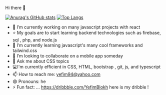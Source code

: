  Hi there 👋

[![Anurag's GitHub stats](https://github-readme-stats.vercel.app/api?username=yefim94)](https://github.com/anuraghazra/github-readme-stats)
[![Top Langs](https://github-readme-stats.vercel.app/api/top-langs/?username=yefim94&langs_count=8)](https://github.com/anuraghazra/github-readme-stats)



- 🔭 I’m currently working on many javascript projects with react
- ⭐️ My goals are to start learning backend technologies such as firebase, sql , php, and node.js
- 🌱 I’m currently learning javascript's many cool frameworks and tailwind.css
- 👯 I’m looking to collaborate on a mobile app someday
- 💬 Ask me about CSS topics
- 💻I'm currently efficient in CSS, HTML, bootstrap , git, js, and typescript
- 📫 How to reach me: yefim94@yahoo.com
- 😄 Pronouns: he
- ⚡ Fun fact: ... https://dribbble.com/YefimBlokh here is my dribble !
